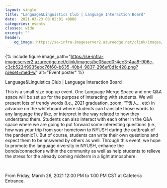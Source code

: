 ```yaml
---
layout: single
title: "Language&Linguistics Club | Language Interaction Board"
date:  2021-03-23 08:02:01 +0800
categories: events
classes: wide
excerpt: ""
header:
    og_image: https://se-infra-imageserver2.azureedge.net/clink/images/be05aed0-4ec3-4aa8-906c-c3cb52249935ebc76f60-b635-40b4-9837-296ef0d1c428.png?preset=med-w  
---
```


{% include figure image_path="https://se-infra-imageserver2.azureedge.net/clink/images/be05aed0-4ec3-4aa8-906c-c3cb52249935ebc76f60-b635-40b4-9837-296ef0d1c428.png?preset=med-w" alt="Event poster" %}


<div class="h-event vevent">
  <div class="p-name summary">Language&Linguistics Club | Language Interaction Board</div>
  <div class="p-description description"><p>This is a small-size pop up event. One Language Merge Space and one Q&A space will be set up for the purpose of interacting with students. We will present lots of trendy words (i.e., 2021 graduation, zoom, 干饭人... etc) in advance on the whiteboard where students can translate those words to any language they like, or interpret in the way related to how they understand them. Students can also interact with each other in the Q&A space where we are going to put forward some interesting questions (i.e., how was your trip from your hometown to NYUSH during the outbreak of the pandemic?). But of course, students can write their own questions and expect them to be answered by others as well. Through this event, we hope to promote the language diversity in NYUSH, enhance the bonds/connections within the community as well as help students to relieve the stress for the already coming midterm in a light atmosphere.&nbsp;</p>
<p>&nbsp; &nbsp;&nbsp;</p></div>
  <div>
    <p>
      From <time class="dt-start dtstart" datetime="2021-03-26T12:00:00.0000000+08:00" title="2021-03-26T12:00:00.0000000+08:00">Friday, March 26, 2021 12:00 PM</time>
      to <time class="dt-end dtend" datetime="2021-03-26T13:00:00.0000000+08:00" title="2021-03-26T13:00:00.0000000+08:00">1:00 PM CST</time>
      at <span class="p-location location">Cafeteria Entrance</span>.
    </p>
  </div>
</div>
